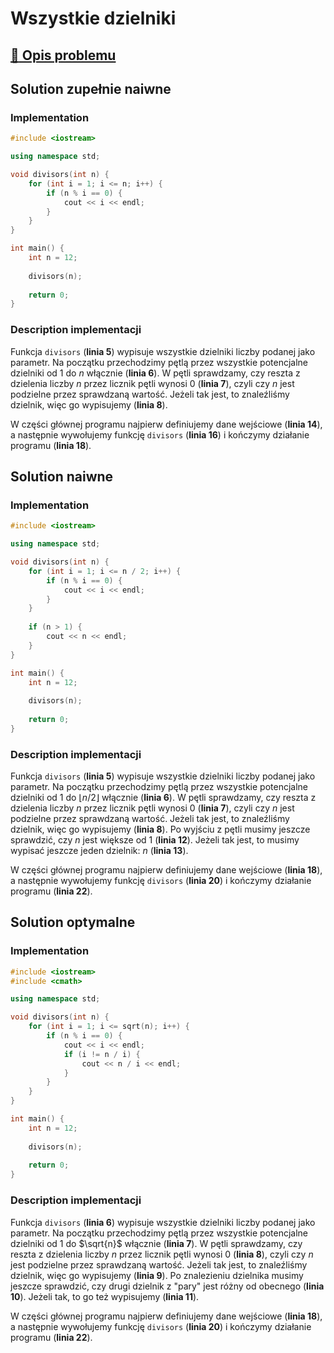 # Wszystkie dzielniki

## [:link: Opis problemu](../../../../algorithms/integers/divisors.md)

## Solution zupełnie naiwne

### Implementation

```cpp linenums="1"
#include <iostream>

using namespace std;

void divisors(int n) {
    for (int i = 1; i <= n; i++) {
        if (n % i == 0) {
            cout << i << endl;
        }
    }
}

int main() {
    int n = 12;
    
    divisors(n);
    
    return 0;
}
```

### Description implementacji

Funkcja `divisors` (**linia 5**) wypisuje wszystkie dzielniki liczby podanej jako parametr. Na początku przechodzimy pętlą przez wszystkie potencjalne dzielniki od $1$ do $n$ włącznie (**linia 6**). W pętli sprawdzamy, czy reszta z dzielenia liczby $n$ przez licznik pętli wynosi $0$ (**linia 7**), czyli czy $n$ jest podzielne przez sprawdzaną wartość. Jeżeli tak jest, to znaleźliśmy dzielnik, więc go wypisujemy (**linia 8**).

W części głównej programu najpierw definiujemy dane wejściowe (**linia 14**), a następnie wywołujemy funkcję `divisors` (**linia 16**) i kończymy działanie programu (**linia 18**).

## Solution naiwne

### Implementation

```cpp linenums="1"
#include <iostream>

using namespace std;

void divisors(int n) {
    for (int i = 1; i <= n / 2; i++) {
        if (n % i == 0) {
            cout << i << endl;
        }
    }
    
    if (n > 1) {
        cout << n << endl;
    }
}

int main() {
    int n = 12;
    
    divisors(n);
    
    return 0;
}
```

### Description implementacji

Funkcja `divisors` (**linia 5**) wypisuje wszystkie dzielniki liczby podanej jako parametr. Na początku przechodzimy pętlą przez wszystkie potencjalne dzielniki od $1$ do $\lfloor n/2\rfloor$ włącznie (**linia 6**). W pętli sprawdzamy, czy reszta z dzielenia liczby $n$ przez licznik pętli wynosi $0$ (**linia 7**), czyli czy $n$ jest podzielne przez sprawdzaną wartość. Jeżeli tak jest, to znaleźliśmy dzielnik, więc go wypisujemy (**linia 8**). Po wyjściu z pętli musimy jeszcze sprawdzić, czy $n$ jest większe od $1$ (**linia 12**). Jeżeli tak jest, to musimy wypisać jeszcze jeden dzielnik: $n$ (**linia 13**).

W części głównej programu najpierw definiujemy dane wejściowe (**linia 18**), a następnie wywołujemy funkcję `divisors` (**linia 20**) i kończymy działanie programu (**linia 22**).

## Solution optymalne

### Implementation

```cpp linenums="1"
#include <iostream>
#include <cmath>

using namespace std;

void divisors(int n) {
    for (int i = 1; i <= sqrt(n); i++) {
        if (n % i == 0) {
            cout << i << endl;
            if (i != n / i) {
                cout << n / i << endl;
            }
        }
    }
}

int main() {
    int n = 12;
    
    divisors(n);
    
    return 0;
}
```

### Description implementacji

Funkcja `divisors` (**linia 6**) wypisuje wszystkie dzielniki liczby podanej jako parametr. Na początku przechodzimy pętlą przez wszystkie potencjalne dzielniki od $1$ do $\sqrt{n}$ włącznie (**linia 7**). W pętli sprawdzamy, czy reszta z dzielenia liczby $n$ przez licznik pętli wynosi $0$ (**linia 8**), czyli czy $n$ jest podzielne przez sprawdzaną wartość. Jeżeli tak jest, to znaleźliśmy dzielnik, więc go wypisujemy (**linia 9**). Po znalezieniu dzielnika musimy jeszcze sprawdzić, czy drugi dzielnik z "pary" jest różny od obecnego (**linia 10**). Jeżeli tak, to go też wypisujemy (**linia 11**).

W części głównej programu najpierw definiujemy dane wejściowe (**linia 18**), a następnie wywołujemy funkcję `divisors` (**linia 20**) i kończymy działanie programu (**linia 22**).
